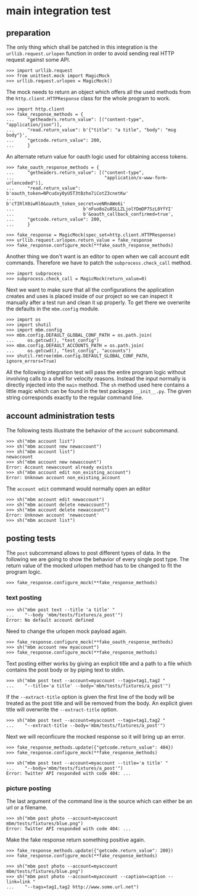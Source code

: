 # main integration test

## preparation

The only thing which shall be patched in this integration is the
`urllib.request.urlopen` function in order to avoid sending real HTTP request
against some API.

    >>> import urllib.request
    >>> from unittest.mock import MagicMock
    >>> urllib.request.urlopen = MagicMock()

The mock needs to return an object which offers all the used methods from the
`http.client.HTTPResponse` class for the whole program to work.

    >>> import http.client
    >>> fake_response_methods = {
    ...     "getheaders.return_value": [("content-type", "application/json")],
    ...     "read.return_value": b'{"title": "a title", "body": "msg body"}',
    ...     "getcode.return_value": 200,
    ...     }

An alternate return value for oauth logic used for obtaining access tokens.

    >>> fake_oauth_response_methods = {
    ...     "getheaders.return_value": [("content-type",
    ...                                  "application/x-www-form-urlencoded")],
    ...     "read.return_value": b'oauth_token=NPcudxy0yU5T3tBzho7iCotZ3cnetKw'
    ...                          b'cTIRlX0iwRl0&oauth_token_secret=veNRnAWe6i'
    ...                          b'nFuo8o2u8SLLZLjolYDmDP7SzL0YfYI'
    ...                          b'&oauth_callback_confirmed=true',
    ...     "getcode.return_value": 200,
    ...     }

    >>> fake_response = MagicMock(spec_set=http.client.HTTPResponse)
    >>> urllib.request.urlopen.return_value = fake_response
    >>> fake_response.configure_mock(**fake_oauth_response_methods)

Another thing we don't want is an editor to open when we call account edit
commands. Therefore we have to patch the `subprocess.check_call` method.

    >>> import subprocess
    >>> subprocess.check_call = MagicMock(return_value=0)

Next we want to make sure that all the configurations the application creates
and uses is placed inside of our project so we can inspect it manually after a
test run and clean it up properly. To get there we overwrite the defaults in
the `mbm.config` module.

    >>> import os
    >>> import shutil
    >>> import mbm.config
    >>> mbm.config.DEFAULT_GLOBAL_CONF_PATH = os.path.join(
    ...     os.getcwd(), "test_config")
    >>> mbm.config.DEFAULT_ACCOUNTS_PATH = os.path.join(
    ...     os.getcwd(), "test_config", "accounts")
    >>> shutil.rmtree(mbm.config.DEFAULT_GLOBAL_CONF_PATH, ignore_errors=True)

All the following integration test will pass the entire program logic without
involving calls to a shell for velocity reasons. Instead the input normally
is directly injected into the `main` method. The `sh` method used here
contains a little magic which can be found in the test packages `__init__.py`.
The given string corresponds exactly to the regular command line.

## account administration tests

The following tests illustrate the behavior of the `account` subcommand.

    >>> sh("mbm account list")
    >>> sh("mbm account new newaccount")
    >>> sh("mbm account list")
    newaccount
    >>> sh("mbm account new newaccount")
    Error: Account newaccount already exists
    >>> sh("mbm account edit non_existing_account")
    Error: Unknown account non_existing_account

The `account edit` command would normally open an editor

    >>> sh("mbm account edit newaccount")
    >>> sh("mbm account delete newaccount")
    >>> sh("mbm account delete newaccount")
    Error: Unknown account 'newaccount'
    >>> sh("mbm account list")

## posting tests

The `post` subcommand allows to post different types of data. In the following
we are going to show the behavior of every single post type.
The return value of the mocked urlopen method has to be changed to fit the
program logic.

    >>> fake_response.configure_mock(**fake_response_methods)

### text posting

    >>> sh("mbm post text --title 'a title' "
    ...    "--body 'mbm/tests/fixtures/a_post'")
    Error: No default account defined

Need to change the urlopen mock payload again.

    >>> fake_response.configure_mock(**fake_oauth_response_methods)
    >>> sh("mbm account new myaccount")
    >>> fake_response.configure_mock(**fake_response_methods)

Text posting either works by giving an explicit title and a path to a file
which contains the post body or by piping text to stdin.

    >>> sh("mbm post text --account=myaccount --tags=tag1,tag2 "
    ...    "--title='a title' --body='mbm/tests/fixtures/a_post'")

If the `--extract-title` option is given the first line of the body will be
treated as the post title and will be removed from the body. An explicit given
title will overwrite the `--extract-title` option.

    >>> sh("mbm post text --account=myaccount --tags=tag1,tag2 "
    ...    "--extract-title --body='mbm/tests/fixtures/a_post'")

Next we will reconficure the mocked response so it will bring up an error.

    >>> fake_response_methods.update({"getcode.return_value": 404})
    >>> fake_response.configure_mock(**fake_response_methods)

    >>> sh("mbm post text --account=myaccount --title='a title' "
    ...    "--body='mbm/tests/fixtures/a_post'")
    Error: Twitter API responded with code 404: ...

### picture posting

The last argument of the command line is the source which can either be an url
or a filename.

    >>> sh("mbm post photo --account=myaccount mbm/tests/fixtures/blue.png")
    Error: Twitter API responded with code 404: ...

Make the fake response return something positive again.

    >>> fake_response_methods.update({"getcode.return_value": 200})
    >>> fake_response.configure_mock(**fake_response_methods)

    >>> sh("mbm post photo --account=myaccount mbm/tests/fixtures/blue.png")
    >>> sh("mbm post photo --account=myaccount --caption=caption --link=link "
    ...    "--tags=tag1,tag2 http://www.some.url.net")

